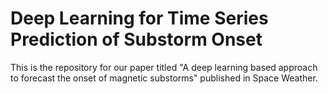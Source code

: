 # Deep Learning for Time Series Prediction of Substorm Onset

This is the repository for our paper titled "A deep learning based approach to forecast the onset of magnetic substorms" published in Space Weather.
